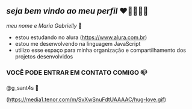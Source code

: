 ## _seja bem vindo ao meu perfil_ ❤️‍🔥🤍🇧🇷

_meu nome e Maria Gabrielly_ 💓

- estou estudando no alura (https://www.alura.com.br) 
- estou me desenvolvendo na linguagem JavaScript
- utilizo esse espaço para minha organização e compartilhamento dos projetos desenvolvidos 

### VOCÊ PODE ENTRAR EM CONTATO COMIGO 📪
@g_sant4s 
💖


(https://media1.tenor.com/m/SvXwSnuFdtUAAAAC/hug-love.gif)
